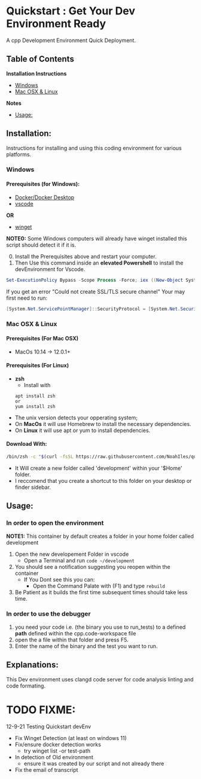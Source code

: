 # Quickstart : Get Your Dev Environment Ready
A cpp Development Environment Quick Deployment.

## Table of Contents 
**Installation Instructions**
+ [Windows](#windows)
+ [Mac OSX & Linux]()

**Notes**
* [Usage:](#usage-)

## Installation: 
Instructions for installing and using this coding environment for various platforms. 
### Windows
#### Prerequisites (for Windows):
+ [Docker/Docker Desktop ](https://www.docker.com/products/docker-desktop)
+ [vscode](https://www.docker.com/products/docker-desktop)

**OR** 
+ [winget](https://docs.microsoft.com/en-us/windows/package-manager/winget/)

**NOTE0:** Some Windows computers will already have winget installed this script should detect it if it is.

0. Install the Prerequisites above and restart your computer.
1. Then Use this command inside an **elevated Powershell** to install the devEnvironment for Vscode.
```ps1
Set-ExecutionPolicy Bypass -Scope Process -Force; iex ((New-Object System.Net.WebClient).DownloadString('https://raw.github.com/NoahIles/quickstart/devEnvs/tools/installEnv.ps1')) 
```
If you get an error "Could not create SSL/TLS secure channel"
Your may first need to run: 
```ps1
[System.Net.ServicePointManager]::SecurityProtocol = [System.Net.SecurityProtocolType]::Tls12; 
```


### Mac OSX & Linux
#### Prerequisites (For Mac OSX)
+ MacOs 10.14 -> 12.0.1+
#### Prerequisites (For Linux)
+ **zsh**
    - Install with  
    ``` 
    apt install zsh 
    or
    yum install zsh
    ``` 

* The unix version detects your opperating system;
* On **MacOs** it will use Homebrew to install the necessary dependencies.
* On **Linux** it will use apt or yum to install dependencies.

#### Download With: 
```sh
/bin/zsh -c "$(curl -fsSL https://raw.githubusercontent.com/NoahIles/quickstart/devEnvs/tools/installEnv.sh)"
```
* It Will create a new folder called 'development' within your '$Home' folder. 
* I reccomend that you create a shortcut to this folder on your desktop or finder sidebar.


## Usage: 

### In order to open the environment 

**NOTE1:** This container by default creates a folder in your home folder called development 

1. Open the new developement Folder in vscode
    + Open a Terminal and run `code ~/development`
2. You should see a notification suggesting you reopen within the container
    + If You Dont see this you can: 
        - Open the Command Palate with (F1) and type `rebuild`
3. Be Patient as it builds the first time subsequent times should take less time. 


### In order to use the debugger

1. you need your code i.e. (the binary you use to run_tests) to a defined **path** defined within the cpp.code-workspace file 
2. open the a file within that folder and press F5.
3. Enter the name of the binary and the test you want to run.


## Explanations:

This Dev environment uses clangd code server for code analysis linting and code formating. 



# TODO FIXME:

12-9-21 Testing Quickstart devEnv 
* Fix Winget Detection (at least on windows 11)
* Fix/ensure docker detection works
    + try winget list -or test-path
* In detection of Old environment 
    + ensure it was created by our script and not already there
* Fix the email of transcript 
